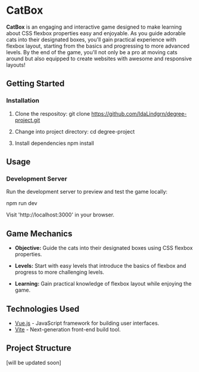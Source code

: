# CatBox

**CatBox** is an engaging and interactive game designed to make learning about CSS flexbox properties easy and enjoyable. As you guide adorable cats into their designated boxes, you'll gain practical experience with flexbox layout, starting from the basics and progressing to more advanced levels. By the end of the game, you'll not only be a pro at moving cats around but also equipped to create websites with awesome and responsive layouts!

## Getting Started

### Installation

1. Clone the respositoy:
   git clone https://github.com/IdaLindgrn/degree-project.git

2. Change into project directory:
   cd degree-project

3. Install dependencies
   npm install

## Usage

### Development Server

Run the development server to preview and test the game locally:

npm run dev

Visit 'http://localhost:3000' in your browser.

## Game Mechanics

- **Objective:** Guide the cats into their designated boxes using CSS flexbox properties.

- **Levels:** Start with easy levels that introduce the basics of flexbox and progress to more challenging levels.

- **Learning:** Gain practical knowledge of flexbox layout while enjoying the game.

## Technologies Used

- [Vue.js](https://vuejs.org/) - JavaScript framework for building user interfaces.
- [Vite](https://vitejs.dev/) - Next-generation front-end build tool.

## Project Structure

[will be updated soon]

